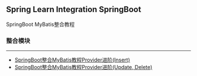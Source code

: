 Spring Learn Integration SpringBoot
---

SpringBoot MyBatis整合教程

### 整合模块

---

- [SpringBoot整合MyBatis教程Provider进阶(Insert)](provider-insert/DOC.md)
- [SpringBoot整合MyBatis教程Provider进阶(Update, Delete)](provider-update-delete/DOC.md)
